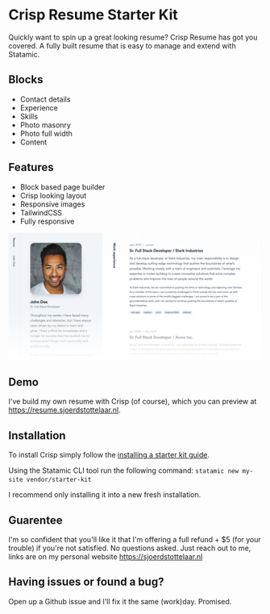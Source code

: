 # Crisp Resume Starter Kit

Quickly want to spin up a great looking resume? Crisp Resume has got you covered. A fully built resume that is easy to manage and extend with Statamic.

## Blocks

- Contact details
- Experience
- Skills
- Photo masonry
- Photo full width
- Content

## Features

- Block based page builder
- Crisp looking layout
- Responsive images
- TailwindCSS
- Fully responsive

![Crisp Resume Screenshot](./docs/crisp-resume-screenshot-fade.png)

## Demo

I've build my own resume with Crisp (of course), which you can preview at <a href="https://resume.sjoerdstottelaar.nl" target="_blank">https://resume.sjoerdstottelaar.nl</a>.

## Installation

To install Crisp simply follow the [installing a starter kit guide](https://statamic.dev/starter-kits/installing-a-starter-kit]).

Using the Statamic CLI tool run the following command:
`statamic new my-site vendor/starter-kit`

I recommend only installing it into a new fresh installation.

## Guarentee

I'm so confident that you'll like it that I'm offering a full refund + $5 (for your trouble) if you're not satisfied. No questions asked. Just reach out to me, links are on my personal website <a href="https://sjoerdstottelaar.nl" target="_blank">https://sjoerdstottelaar.nl</a>

## Having issues or found a bug?

Open up a Github issue and I'll fix it the same (work)day. Promised.
